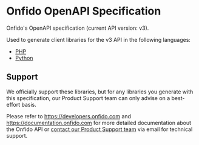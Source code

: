# Onfido OpenAPI Specification

Onfido's OpenAPI specification (current API version: v3).

Used to generate client libraries for the v3 API in the following languages:

* [PHP](https://github.com/onfido/api-php-client)
* [Python](https://github.com/onfido/api-python-client)

## Support

We officially support these libraries, but for any libraries you generate with this specification, our Product Support team can only advise on a best-effort basis.

Please refer to https://developers.onfido.com and
https://documentation.onfido.com for more detailed documentation about the
Onfido API or [contact our Product Support team](mailto:api@onfido.com) via email for technical support.
